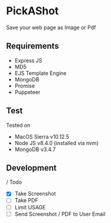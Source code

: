 # PickAShot
Save your web page as Image or Pdf

## Requirements
- Express JS
- MD5
- EJS Template Engine
- MongoDB
- Promise
- Puppeteer

## Test
Tested on 
- MacOS Sierra v10.12.5
- Node JS v8.4.0 (installed via nvm)
- MongoDB v3.4.7

## Development
/ Todo
- [x] Take Screenshot
- [ ] Take PDF
- [ ] Limit USAGE
- [ ] Send Screenshot / PDF to User Email
